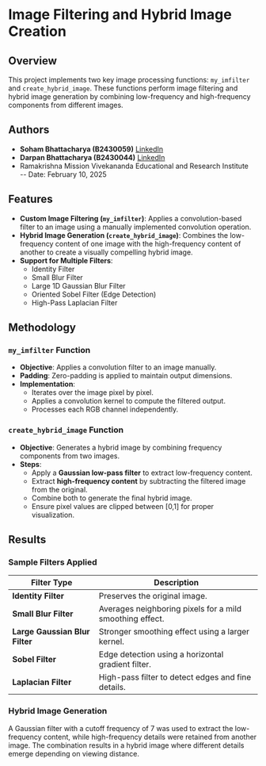 # Image Filtering and Hybrid Image Creation

## Overview

This project implements two key image processing functions: `my_imfilter` and `create_hybrid_image`. These functions perform image filtering and hybrid image generation by combining low-frequency and high-frequency components from different images.

## Authors

- **Soham Bhattacharya (B2430059)** [LinkedIn](https://www.linkedin.com/in/bhattacharyasoham026/)
- **Darpan Bhattacharya (B2430044)** [LinkedIn](https://in.linkedin.com/in/darpan-bhattacharya/)
- Ramakrishna Mission Vivekananda Educational and Research Institute <br>
-- Date: February 10, 2025
## Features

- **Custom Image Filtering (`my_imfilter`)**: Applies a convolution-based filter to an image using a manually implemented convolution operation.
- **Hybrid Image Generation (`create_hybrid_image`)**: Combines the low-frequency content of one image with the high-frequency content of another to create a visually compelling hybrid image.
- **Support for Multiple Filters**:
  - Identity Filter
  - Small Blur Filter
  - Large 1D Gaussian Blur Filter
  - Oriented Sobel Filter (Edge Detection)
  - High-Pass Laplacian Filter

## Methodology

### `my_imfilter` Function

- **Objective**: Applies a convolution filter to an image manually.
- **Padding**: Zero-padding is applied to maintain output dimensions.
- **Implementation**:
  - Iterates over the image pixel by pixel.
  - Applies a convolution kernel to compute the filtered output.
  - Processes each RGB channel independently.

### `create_hybrid_image` Function

- **Objective**: Generates a hybrid image by combining frequency components from two images.
- **Steps**:
  - Apply a **Gaussian low-pass filter** to extract low-frequency content.
  - Extract **high-frequency content** by subtracting the filtered image from the original.
  - Combine both to generate the final hybrid image.
  - Ensure pixel values are clipped between [0,1] for proper visualization.

## Results

### Sample Filters Applied

| Filter Type | Description |
|------------|------------|
| **Identity Filter** | Preserves the original image. |
| **Small Blur Filter** | Averages neighboring pixels for a mild smoothing effect. |
| **Large Gaussian Blur Filter** | Stronger smoothing effect using a larger kernel. |
| **Sobel Filter** | Edge detection using a horizontal gradient filter. |
| **Laplacian Filter** | High-pass filter to detect edges and fine details. |

### Hybrid Image Generation

A Gaussian filter with a cutoff frequency of 7 was used to extract the low-frequency content, while high-frequency details were retained from another image. The combination results in a hybrid image where different details emerge depending on viewing distance.

